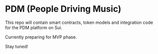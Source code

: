 # PDM (People Driving Music)

This repo will contain smart contracts, token models and integration code for the PDM platform on Sui.

Currently preparing for MVP phase.

Stay tuned!
